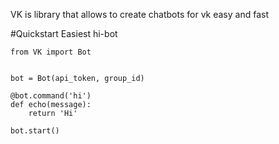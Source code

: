 VK is library that allows to create chatbots for vk easy and fast

#Quickstart
Easiest hi-bot 

    from VK import Bot


    bot = Bot(api_token, group_id)

    @bot.command('hi')
    def echo(message):
        return 'Hi'
    
    bot.start()
